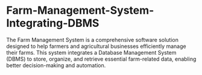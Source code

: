# Farm-Management-System-Integrating-DBMS
The Farm Management System is a comprehensive software solution designed to help farmers and agricultural businesses efficiently manage their farms. This system integrates a Database Management System (DBMS) to store, organize, and retrieve essential farm-related data, enabling better decision-making and automation.
